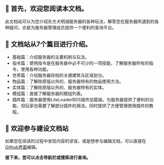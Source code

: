 ## 🎉 首先，欢迎您阅读本文档。
此文档站可以为您介绍东方犬明湖服务器的各种玩法，解答您在服务器所遇到的各种疑问，亦是为服务器管理成员提供一个便利的查询平台。

## 📄 文档站从7个篇目进行介绍。
- 基础篇：介绍服务器的主要机制与玩法。
- 指令篇：使用指令是在服务器中必不可少的一项技能，了解服务器所有的指令，使用各种功能。
- 世界篇：介绍服务器存档的关键建筑与区域划分。
- 物品篇：了解除原版以外的、服务器特有的物品使用方法。
- 实体篇：了解除原版以外的、服务器特有的实体。
- 模组篇：直接了解服务器的模组列表。
- 插件篇：服务器使用LiteLoaderBDS插件加载端，为服务器提供了便利的功能，但玩家也需要了解部分插件的用法。同时提供了方便管理使用插件的教程。

## 🔨 欢迎参与建设文档站
如果您在阅读的过程中发现内容的谬误，或是想参与编辑文档，可以直接在[Github界面](//github.com/Tanya7z/DogeLakeDocs)编辑。

**接下来，您可以点击导航栏或搜索进行查询。**